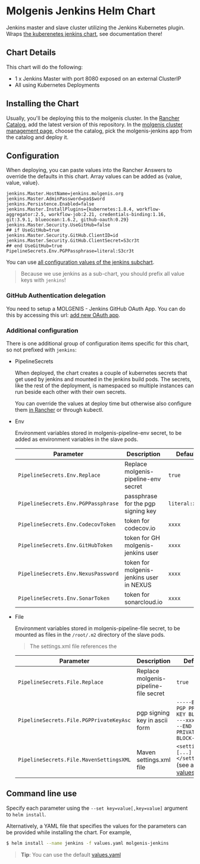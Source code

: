 # Molgenis Jenkins Helm Chart

Jenkins master and slave cluster utilizing the Jenkins Kubernetes plugin.
Wraps [the kuberenetes jenkins chart](https://github.com/kubernetes/charts/tree/master/stable/jenkins), see documentation there!

## Chart Details

This chart will do the following:

* 1 x Jenkins Master with port 8080 exposed on an external ClusterIP
* All using Kubernetes Deployments

## Installing the Chart

Usually, you'll be deploying this to the molgenis cluster.
In the [Rancher Catalog](https://rancher.molgenis.org:7443/g/catalog), add the latest version of this repository.
In the [molgenis cluster management page](https://rancher.molgenis.org:7443/p/c-mhkqb:project-2pf45/apps), choose the 
catalog, pick the molgenis-jenkins app from the catalog and deploy it.

## Configuration

When deploying, you can paste values into the Rancher Answers to override the defaults in this chart.
Array values can be added as {value, value, value}.
```
jenkins.Master.HostName=jenkins.molgenis.org
jenkins.Master.AdminPassword=pa$$word
jenkins.Persistence.Enabled=false
jenkins.Master.InstallPlugins={kubernetes:1.8.4, workflow-aggregator:2.5, workflow-job:2.21, credentials-binding:1.16, git:3.9.1, blueocean:1.6.2, github-oauth:0.29}
jenkins.Master.Security.UseGitHub=false
## if UseGitHub=true
jenkins.Master.Security.GitHub.ClientID=id
jenkins.Master.Security.GitHub.ClientSecret=S3cr3t
## end UseGitHub=true
PipelineSecrets.Env.PGPPassphrase=literal:S3cr3t
```

You can use [all configuration values of the jenkins subchart](https://github.com/kubernetes/charts/tree/master/stable/jenkins).
> Because we use jenkins as a sub-chart, you should prefix all value keys with `jenkins`!

### GitHub Authentication delegation
You need to setup a MOLGENIS - Jenkins GitHub OAuth App. You can do this by accessing this url: [add new OAuth app](https://github.com/settings/applications/new).

### Additional configuration
There is one additional group of configuration items specific for this chart, so not prefixed with `jenkins`:

* PipelineSecrets

   When deployed, the chart creates a couple of kubernetes secrets that get used by jenkins and mounted in the jenkins 
   build pods. The secrets, like the rest of the deployment, is namespaced so multiple instances can run beside
   each other with their own secrets.

   You can override the values at deploy time but otherwise also configure them 
   [in Rancher](https://rancher.molgenis.org:7443/p/c-mhkqb:project-2pf45/secrets) or through kubectl.

*  Env
   
   Environment variables stored in molgenis-pipeline-env secret, to be added as environment variables
   in the slave pods.

   | Parameter                          | Description                              | Default         |
   | ---------------------------------- | ---------------------------------------- | --------------- |
   | `PipelineSecrets.Env.Replace`      | Replace molgenis-pipeline-env secret     | `true`          |
   | `PipelineSecrets.Env.PGPPassphrase`| passphrase for the pgp signing key       | `literal:xxxx`  |
   | `PipelineSecrets.Env.CodecovToken` | token for codecov.io                     | `xxxx`          |
   | `PipelineSecrets.Env.GitHubToken`  | token for GH molgenis-jenkins user       | `xxxx`          |
   | `PipelineSecrets.Env.NexusPassword`| token for molgenis-jenkins user in NEXUS | `xxxx`          |
   | `PipelineSecrets.Env.SonarToken`   | token for sonarcloud.io                  | `xxxx`          |                                                            |

* File

  Environment variables stored in molgenis-pipeline-file secret, to be mounted as files
  in the `/root/.m2` directory of the slave pods.
  > The settings.xml file references the 

  | Parameter                              | Description                           | Default                                                                         |
  | -------------------------------------- | ------------------------------------- | ------------------------------------------------------------------------------- |
  | `PipelineSecrets.File.Replace`         | Replace molgenis-pipeline-file secret | `true`                                                                          |
  | `PipelineSecrets.File.PGPPrivateKeyAsc`| pgp signing key in ascii form         | `-----BEGIN PGP PRIVATE KEY BLOCK-----xxxxx-----END PGP PRIVATE KEY BLOCK-----` |
  | `PipelineSecrets.File.MavenSettingsXML`| Maven settings.xml file               | `<settings>[...]</settings>` (see actual [values.yaml](values.yaml))            |

## Command line use
Specify each parameter using the `--set key=value[,key=value]` argument to `helm install`.

Alternatively, a YAML file that specifies the values for the parameters can be provided while installing the chart.
For example,

```bash
$ helm install --name jenkins -f values.yaml molgenis-jenkins
```

> **Tip**: You can use the default [values.yaml](values.yaml) 

